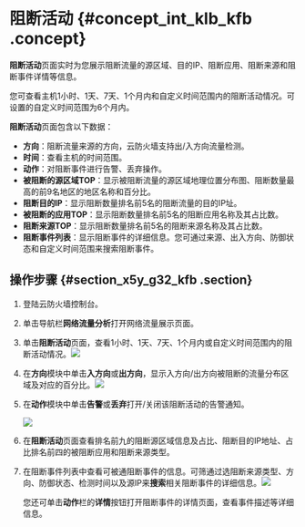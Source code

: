 # 阻断活动 {#concept_int_klb_kfb .concept}

**阻断活动**页面实时为您展示阻断流量的源区域、目的IP、阻断应用、阻断来源和阻断事件详情等信息。

您可查看主机1小时、1天、7天、1个月内和自定义时间范围内的阻断活动情况。可设置的自定义时间范围为6个月内。

**阻断活动**页面包含以下数据：

-   **方向**：阻断流量来源的方向，云防火墙支持出/入方向流量检测。
-   **时间**：查看主机的时间范围。
-   **动作**：对阻断事件进行告警、丢弃操作。
-   **被阻断的源区域TOP**：显示被阻断流量的源区域地理位置分布图、阻断数量最高的前9名地区的地区名称和百分比。
-   **阻断目的IP**：显示阻断数量排名前5名的阻断流量的目的IP址。
-   **被阻断的应用TOP**：显示阻断数量排名前5名的阻断应用名称及其占比数。
-   **阻断来源TOP**：显示阻断数量排名前5名的阻断来源名称及其占比数。
-   **阻断事件列表**：显示阻断事件的详细信息。您可通过来源、出入方向、防御状态和自定义时间范围来搜索阻断事件。

## 操作步骤 {#section_x5y_g32_kfb .section}

1.  登陆云防火墙控制台。
2.  单击导航栏**网络流量分析**打开网络流量展示页面。
3.  单击**阻断活动**页面，查看1小时、1天、7天、1个月内或自定义时间范围内的阻断活动情况。![](http://static-aliyun-doc.oss-cn-hangzhou.aliyuncs.com/assets/img/22641/153902136113416_zh-CN.png)
4.  在**方向**模块中单击**入方向**或**出方向**，显示入方向/出方向被阻断的流量分布区域及对应的百分比。![](http://static-aliyun-doc.oss-cn-hangzhou.aliyuncs.com/assets/img/22641/153902136113417_zh-CN.png)
5.  在**动作**模块中单击**告警**或**丢弃**打开/关闭该阻断活动的告警通知。

    ![](http://static-aliyun-doc.oss-cn-hangzhou.aliyuncs.com/assets/img/22641/153902136113418_zh-CN.png)

6.  在**阻断活动**页面查看排名前九的阻断源区域信息及占比、阻断目的IP地址、占比排名前四的被阻断应用和阻断来源类型。
7.  在阻断事件列表中查看可被通阻断事件的信息。可筛通过选阻断来源类型、方向、防御状态、检测时间以及源IP来**搜索**相关阻断事件的详细信息。![](http://static-aliyun-doc.oss-cn-hangzhou.aliyuncs.com/assets/img/22641/153902136113419_zh-CN.png)

    您还可单击**动作**栏的**详情**按钮打开阻断事件的详情页面，查看事件描述等详细信息。


